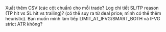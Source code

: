 Xuất thêm CSV (các cột chuẩn) cho mỗi trade?
Log chi tiết SL/TP reason (TP hit vs SL hit vs trailing)? (có thể suy ra từ deal price; mình có thể thêm heuristic).
Bạn muốn mình làm tiếp LIMIT_AT_IFVG/SMART_BOTH và IFVG strict ATR không?